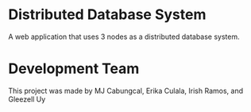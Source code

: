 # Distributed Database System
A web application that uses 3 nodes as a distributed database system.

# Development Team
This project was made by MJ Cabungcal, Erika Culala, Irish Ramos, and Gleezell Uy